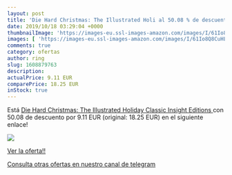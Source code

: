 ```yaml
---
layout: post
title: 'Die Hard Christmas: The Illustrated Holi al 50.08 % de descuento'
date: 2019/10/18 03:29:04 +0000
thumbnailImage: 'https://images-eu.ssl-images-amazon.com/images/I/61Io8Q8CuHL._SL200_.jpg'
images: [ 'https://images-eu.ssl-images-amazon.com/images/I/61Io8Q8CuHL._SL200_.jpg' ]
comments: true
category: ofertas
author: ring
slug: 1608879763
description:
actualPrice: 9.11 EUR
comparePrice: 18.25 EUR
inStock: true
---
```


Está [Die Hard Christmas: The Illustrated Holiday Classic  Insight Editions ](https://www.amazon.com/dp/1608879763/?tag=redken08-20) con 50.08 de descuento por 9.11 EUR (original: 18.25 EUR) en el siguiente enlace!

[![](https://images-eu.ssl-images-amazon.com/images/I/61Io8Q8CuHL._SL200_.jpg)](https://www.amazon.com/dp/1608879763/?tag=redken08-20)

[Ver la oferta!!](https://www.amazon.com/dp/1608879763/?tag=redken08-20)

[Consulta otras ofertas en nuestro canal de telegram](https://t.me/s/ofertas25)
